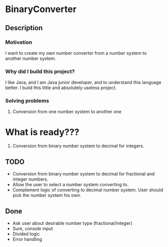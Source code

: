 # BinaryConverter

## Description

### Motivation

I want to create my own number converter from a number system to another number system.

### Why did I build this project?

I like Java, and I am Java junior developer, and to understand this language better. I build this little and absolutely useless project.

### Solving problems

1. Conversion from one number system to another one

# What is ready???

1. Conversion from binary number system to decimal for integers.

## TODO
* Conversion from binary number system to decimal for fractional and integer numbers.
* Allow the user to select a number system converting to.
* Complement logic of converting to decimal number system. User should pick the number system his own.

## Done
* Ask user about desirable number type (fractional/integer)
* Sure, console input
* Divided logic
* Error handling